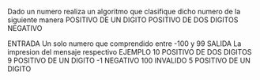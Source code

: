 Dado un numero realiza un algoritmo que clasifique dicho numero de la siguiente manera
POSITIVO DE UN DIGITO
POSITIVO DE DOS DIGITOS
NEGATIVO

ENTRADA
Un solo numero que comprendido entre -100 y 99
SALIDA
La impresion del mensaje respectivo
EJEMPLO
10			POSITIVO DE DOS DIGITOS
9			POSITIVO DE UN DIGITO
-1			NEGATIVO
100			INVALIDO
5			POSITIVO DE UN DIGITO